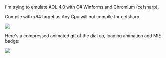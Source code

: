I'm trying to emulate AOL 4.0 with C# Winforms and Chromium (cefsharp).

Compile with x64 target as Any Cpu will not compile for cefsharp.

![](https://media.discordapp.net/attachments/376865174570926090/504482148716249128/Capture.PNG)

Here's a compressed animated gif of the dial up, loading animation and MIE badge:

![](https://media.discordapp.net/attachments/376865174570926090/505471134163009536/aol_loading_image.gif?width=969&height=606)
